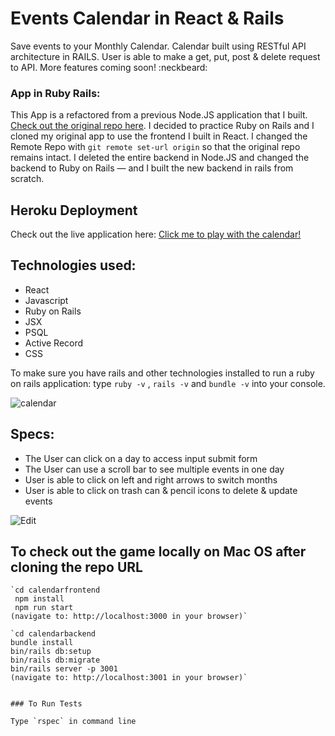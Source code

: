 # Events Calendar in React & Rails

Save events to your Monthly Calendar. Calendar built using RESTful API architecture in RAILS. User is able to make a get, put, post & delete request to API. More features coming soon! :neckbeard:

### App in Ruby Rails:
This App is a refactored from a previous Node.JS application that I built. [Check out the original repo here](https://github.com/natashaU/events_calendar). I decided to practice Ruby on Rails and I cloned my original app to use the frontend I built in React. I changed the Remote Repo with  `git remote set-url origin` so that the original repo remains intact. I deleted the entire backend in Node.JS and changed the backend to Ruby on Rails — and I built the new backend in rails from scratch. 


## Heroku Deployment
Check out the live application here:
[Click me to play with the calendar!](https://natasha-calendar.herokuapp.com/)

## Technologies used:

* React
* Javascript
* Ruby on Rails
* JSX
* PSQL
* Active Record
* CSS

To make sure you have rails and other technologies installed to run a ruby on rails application:  type `ruby -v` , `rails -v` and `bundle -v` into your console. 

![calendar](./pictures/calendarone.png)

## Specs:

* The User can click on a day to access input submit form
* The User can use a scroll bar to see multiple events in one day
* User is able to click on left and right arrows to switch months
* User is able to click on trash can & pencil icons to delete & update events

![Edit](./pictures/calendartwo.png)

## To check out the game locally on Mac OS after cloning the repo URL
	
    `cd calendarfrontend
     npm install
     npm run start
    (navigate to: http://localhost:3000 in your browser)`

    `cd calendarbackend
    bundle install 
    bin/rails db:setup
    bin/rails db:migrate
    bin/rails server -p 3001
    (navigate to: http://localhost:3001 in your browser)`

    
    ### To Run Tests

    Type `rspec` in command line




